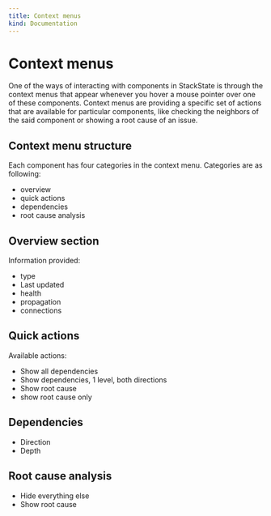 ```yaml
---
title: Context menus
kind: Documentation
---
```


# Context menus

One of the ways of interacting with components in StackState is through the context menus that appear whenever you hover a mouse pointer over one of these components. Context menus are providing a specific set of actions that are available for particular components, like checking the neighbors of the said component or showing a root cause of an issue.

## Context menu structure

Each component has four categories in the context menu. Categories are as following:

* overview
* quick actions
* dependencies
* root cause analysis

## Overview section

Information provided:

* type
* Last updated
* health
* propagation
* connections

## Quick actions

Available actions:

* Show all dependencies
* Show dependencies, 1 level, both directions
* Show root cause
* show root cause only

## Dependencies

* Direction
* Depth

## Root cause analysis

* Hide everything else
* Show root cause

